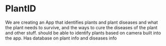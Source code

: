 # PlantID
We are creating an App that identifies plants and plant diseases and what the plant needs to survive, and the ways to cure the diseases of the plant and other stuff. should be able to identify plants based on camera built into the app. Has database on plant info and diseases info
